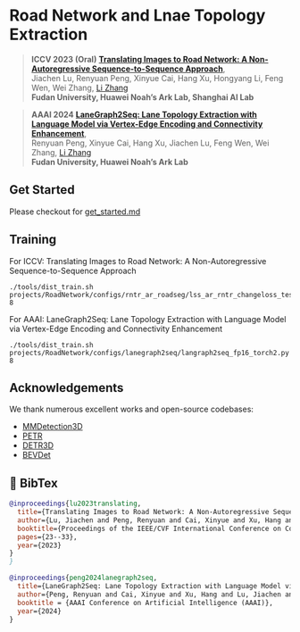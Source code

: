 # Road Network and Lnae Topology Extraction

> **ICCV 2023 (Oral)** [**Translating Images to Road Network: A Non-Autoregressive Sequence-to-Sequence Approach**](https://arxiv.org/abs/2402.08207),            
> Jiachen Lu, Renyuan Peng, Xinyue Cai, Hang Xu, Hongyang Li, Feng Wen, Wei Zhang, [Li Zhang](https://lzrobots.github.io)  
> **Fudan University, Huawei Noah’s Ark Lab, Shanghai AI Lab**

> **AAAI 2024** [**LaneGraph2Seq: Lane Topology Extraction with Language Model via Vertex-Edge Encoding and Connectivity Enhancement**](https://arxiv.org/abs/2401.17609),            
> Renyuan Peng, Xinyue Cai, Hang Xu, Jiachen Lu, Feng Wen, Wei Zhang, [Li Zhang](https://lzrobots.github.io)  
> **Fudan University, Huawei Noah’s Ark Lab**

## Get Started
Please checkout for [get_started.md](get_started.md)
## Training
For ICCV: Translating Images to Road Network: A Non-Autoregressive Sequence-to-Sequence Approach
```
./tools/dist_train.sh projects/RoadNetwork/configs/rntr_ar_roadseg/lss_ar_rntr_changeloss_test_fp16_torch2.py 8
```
For AAAI: LaneGraph2Seq: Lane Topology Extraction with Language Model via Vertex-Edge Encoding and Connectivity Enhancement
```
./tools/dist_train.sh projects/RoadNetwork/configs/lanegraph2seq/langraph2seq_fp16_torch2.py 8
```

## Acknowledgements
We thank numerous excellent works and open-source codebases:
- [MMDetection3D](https://github.com/open-mmlab/mmdetection3d)
- [PETR](https://github.com/megvii-research/PETR)
- [DETR3D](https://github.com/WangYueFt/detr3d)
- [BEVDet](https://github.com/HuangJunJie2017/BEVDet)

## 📜 BibTex

```bibtex
@inproceedings{lu2023translating,
  title={Translating Images to Road Network: A Non-Autoregressive Sequence-to-Sequence Approach},
  author={Lu, Jiachen and Peng, Renyuan and Cai, Xinyue and Xu, Hang and Li, Hongyang and Wen, Feng and Zhang, Wei and Zhang, Li},
  booktitle={Proceedings of the IEEE/CVF International Conference on Computer Vision},
  pages={23--33},
  year={2023}
}
}
```


```bibtex
@inproceedings{peng2024lanegraph2seq,
  title={LaneGraph2Seq: Lane Topology Extraction with Language Model via Vertex-Edge Encoding and Connectivity Enhancement},
  author={Peng, Renyuan and Cai, Xinyue and Xu, Hang and Lu, Jiachen and Wen, Feng and Zhang, Wei and Zhang, Li},
  booktitle = {AAAI Conference on Artificial Intelligence (AAAI)},
  year={2024}
}
```
